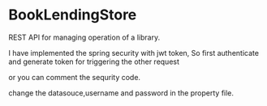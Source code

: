 # BookLendingStore
REST API for managing operation of a library.

I have implemented the spring security with jwt token, So first authenticate and generate token for triggering the other request

or you can comment the sequrity code.

change the datasouce,username and password in the property file.
